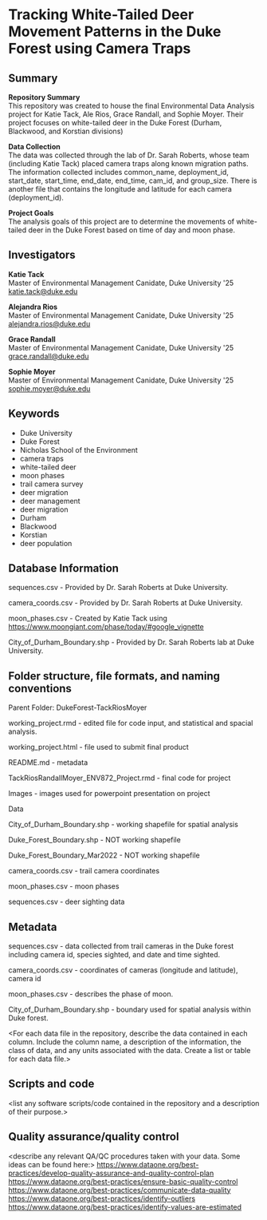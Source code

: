 # Tracking White-Tailed Deer Movement Patterns in the Duke Forest using Camera Traps

## Summary

**Repository Summary**  
This repository was created to house the final Environmental Data Analysis project for Katie Tack, Ale Rios, Grace Randall, and Sophie Moyer. Their project focuses on white-tailed deer in the Duke Forest (Durham, Blackwood, and Korstian divisions)

**Data Collection**  
The data was collected through the lab of Dr. Sarah Roberts, whose team (including Katie Tack) placed camera traps along known migration paths. The information collected includes common_name, deployment_id, start_date, start_time, end_date, end_time, cam_id, and group_size. There is another file that contains the longitude and latitude for each camera (deployment_id).

**Project Goals**  
The analysis goals of this project are to determine the movements of white-tailed deer in the Duke Forest based on time of day and moon phase.

## Investigators

**Katie Tack**  
Master of Environmental Management Canidate, Duke University '25  
katie.tack@duke.edu

**Alejandra Rios**  
Master of Environmental Management Canidate, Duke University '25  
alejandra.rios@duke.edu

**Grace Randall**  
Master of Environmental Management Canidate, Duke University '25  
grace.randall@duke.edu

**Sophie Moyer**  
Master of Environmental Management Canidate, Duke University '25  
sophie.moyer@duke.edu

## Keywords
- Duke University
- Duke Forest
- Nicholas School of the Environment
- camera traps
- white-tailed deer
- moon phases
- trail camera survey
- deer migration
- deer management
- deer migration
- Durham
- Blackwood
- Korstian
- deer population

## Database Information

sequences.csv - Provided by Dr. Sarah Roberts at Duke University. 

camera_coords.csv - Provided by Dr. Sarah Roberts at Duke University. 

moon_phases.csv - Created by Katie Tack using https://www.moongiant.com/phase/today/#google_vignette

City_of_Durham_Boundary.shp - Provided by Dr. Sarah Roberts lab at Duke University. 


## Folder structure, file formats, and naming conventions 

Parent Folder: DukeForest-TackRiosMoyer

working_project.rmd - edited file for code input, and statistical and spacial analysis. 

working_project.html - file used to submit final product

README.md - metadata 

TackRiosRandallMoyer_ENV872_Project.rmd - final code for project

Images - images used for powerpoint presentation on project

Data
 
 City_of_Durham_Boundary.shp - working shapefile for spatial analysis
 
 Duke_Forest_Boundary.shp - NOT working shapefile 
 
 Duke_Forest_Boundary_Mar2022 - NOT working shapefile
 
 camera_coords.csv - trail camera coordinates
 
 moon_phases.csv - moon phases 
 
 sequences.csv - deer sighting data

## Metadata

sequences.csv - data collected from trail cameras in the Duke forest including camera id, species sighted, and date and time sighted. 

camera_coords.csv - coordinates of cameras (longitude and latitude), camera id

moon_phases.csv - describes the phase of moon.

City_of_Durham_Boundary.shp - boundary used for spatial analysis within Duke forest.

<For each data file in the repository, describe the data contained in each column. Include the column name, a description of the information, the class of data, and any units associated with the data. Create a list or table for each data file.> 

## Scripts and code

<list any software scripts/code contained in the repository and a description of their purpose.>

## Quality assurance/quality control

<describe any relevant QA/QC procedures taken with your data. Some ideas can be found here:>
<https://www.dataone.org/best-practices/develop-quality-assurance-and-quality-control-plan>
<https://www.dataone.org/best-practices/ensure-basic-quality-control>
<https://www.dataone.org/best-practices/communicate-data-quality>
<https://www.dataone.org/best-practices/identify-outliers>
<https://www.dataone.org/best-practices/identify-values-are-estimated>
